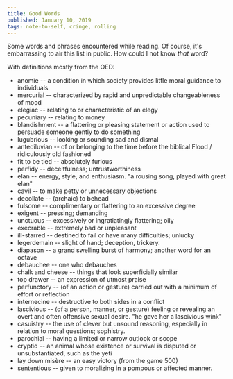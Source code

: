 ```yaml
---
title: Good Words
published: January 10, 2019
tags: note-to-self, cringe, rolling
---
```


Some words and phrases encountered while reading. Of course, it's
embarrassing to air this list in public. How could I not know *that*
word? <!--more-->

With definitions mostly from the OED:

* anomie -- a condition in which society provides little moral guidance to individuals
* mercurial -- characterized by rapid and unpredictable changeableness of mood
* elegiac -- relating to or characteristic of an elegy
* pecuniary -- relating to money
* blandishment -- a flattering or pleasing statement or action used to persuade someone gently to do something
* lugubrious -- looking or sounding sad and dismal
* antediluvian -- of or belonging to the time before the biblical Flood / ridiculously old fashioned
* fit to be tied -- absolutely furious
* perfidy -- deceitfulness; untrustworthiness
* elan -- energy, style, and enthusiasm. "a rousing song, played with great elan"
* cavil -- to make petty or unnecessary objections
* decollate -- (archaic) to behead
* fulsome -- complimentary or flattering to an excessive degree
* exigent -- pressing; demanding
* unctuous -- excessively or ingratiatingly flattering; oily
* execrable -- extremely bad or unpleasant
* ill-starred -- destined to fail or have many difficulties; unlucky
* legerdemain -- slight of hand; deception, trickery.
* diapason -- a grand swelling burst of harmony; another word for an octave
* debauchee -- one who debauches
* chalk and cheese -- things that look superficially similar
* top drawer -- an expression of utmost praise
* perfunctory -- (of an action or gesture) carried out with a minimum of effort or reflection
* internecine -- destructive to both sides in a conflict
* lascivious -- (of a person, manner, or gesture) feeling or revealing an overt and often offensive sexual desire. "he gave her a lascivious wink"
* casuistry -- the use of clever but unsound reasoning, especially in relation to moral questions; sophistry.
* parochial -- having a limited or narrow outlook or scope
* cryptid -- an animal whose existence or survival is disputed or unsubstantiated, such as the yeti
* lay down misère -- an easy victory (from the game 500)
* sententious -- given to moralizing in a pompous or affected manner.

